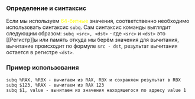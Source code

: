 ### Определение и синтаксис
Если мы используем <font color="#ffff00">64-битные</font> значения, соответственно необходимо использовать синтаксис `subq`. 
Сам синтаксис команды выглядит следующим образом:
`subq <src>, <dst>` - где `<src>` и `<dst>` это [[Регистр]]ы или память откуда мы берём значения для вычитания, вычитание происходит по формуле `src - dst`, результат вычитания остается в регистре `<dst>`. 
### Пример использования
```x86
subq %RAX, %RBX - вычитаем из RAX, RBX и сохраняем результат в RBX
subq $123, %RAX - вычитаем из RAX 123
subq $1, value - вычитаем из значения находящегося по адресу value 1
```
